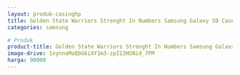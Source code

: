 ```yaml
---
layout: produk-casinghp
title: Golden State Warriors Strenght In Numbers Samsung Galaxy S9 Case
categories: samsung

# Produk
product-title: Golden State Warriors Strenght In Numbers Samsung Galaxy S9 Case
image-drive: 1xynnaMoQbG6iXY1m3-zpI23HSNid_7PM
harga: 90000
---
```

